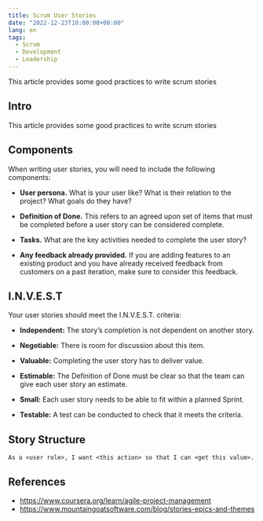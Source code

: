 ```yaml
---
title: Scrum User Stories
date: "2022-12-23T10:00:00+00:00"
lang: en
tags:
  - Scrum
  - Development
  - Leadership
---
```


This article provides some good practices to write scrum stories

## Intro ##

This article provides some good practices to write scrum stories

## Components ##

When writing user stories, you will need to include the following components:

* **User persona.** What is your user like? What is their relation to the project? What goals do they have?

* **Definition of Done.** This refers to an agreed upon set of items that must be completed before a user story can be considered complete.

* **Tasks.** What are the key activities needed to complete the user story?

* **Any feedback already provided.** If you are adding features to an existing product and you have already received feedback from customers on a past iteration, make sure to consider this feedback.  

## I.N.V.E.S.T ##

Your user stories should meet the I.N.V.E.S.T. criteria:

* **Independent:** The story’s completion is not dependent on another story.

* **Negotiable:** There is room for discussion about this item.

* **Valuable:** Completing the user story has to deliver value.

* **Estimable:** The Definition of Done must be clear so that the team can give each user story an estimate.

* **Small:** Each user story needs to be able to fit within a planned Sprint.

* **Testable:** A test can be conducted to check that it meets the criteria.

## Story Structure ##

```text
As a <user role>, I want <this action> so that I can <get this value>. 
```

## References ##

* <https://www.coursera.org/learn/agile-project-management>
* <https://www.mountaingoatsoftware.com/blog/stories-epics-and-themes>
